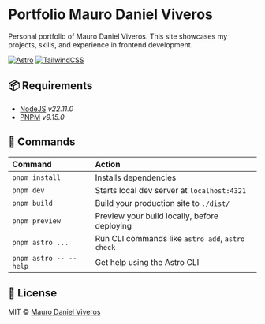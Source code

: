 # Portfolio Mauro Daniel Viveros
Personal portfolio of Mauro Daniel Viveros.
This site showcases my projects, skills, and experience in frontend development.

[![Astro][astro-badge]][astro-link]
[![TailwindCSS][tailwind-badge]][tailwind-link]

## 📦 Requirements
- [NodeJS][nodejs-link] _v22.11.0_
- [PNPM][pnpm-link] _v9.15.0_

## 🧞 Commands
| Command                | Action                                                         |
| :--------------------- | :------------------------------------------------------------- |
| `pnpm install`         | Installs dependencies                                          |
| `pnpm dev`             | Starts local dev server at `localhost:4321`                    |
| `pnpm build`           | Build your production site to `./dist/`                        |
| `pnpm preview`         | Preview your build locally, before deploying                   |
| `pnpm astro ...`       | Run CLI commands like `astro add`, `astro check`               |
| `pnpm astro -- --help` | Get help using the Astro CLI                                   |

## 📜 License
MIT © [Mauro Daniel Viveros](./LICENSE)


[astro-link]: https://astro.build/
[nodejs-link]: https://nodejs.org/
[pnpm-link]: https://pnpm.io/
[tailwind-link]: https://tailwindcss.com/

[astro-badge]: https://img.shields.io/badge/astro-%232C2052.svg?style=for-the-badge&logo=astro&logoColor=white
[tailwind-badge]: https://img.shields.io/badge/tailwindcss-%2338B2AC.svg?style=for-the-badge&logo=tailwind-css&logoColor=white